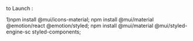 to Launch : 

1)npm install @mui/icons-material;
npm install @mui/material @emotion/react @emotion/styled;
npm install @mui/material @mui/styled-engine-sc styled-components;
